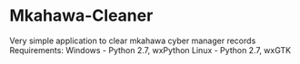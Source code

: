 # Mkahawa-Cleaner
Very simple application to clear mkahawa cyber manager records
Requirements:
Windows - Python 2.7, wxPython
Linux - Python 2.7, wxGTK
